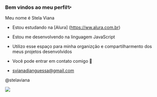 ### Bem vindos ao meu perfil✨

Meu nome é Stela Viana

- Estou estudando na [Alura] (https://ww.alura.com.br)
- Estou me desenvolvendo na linguagem JavaScript
- Utilizo esse espaço para minha organizção e compartilharmento dos meus projetos desenvolvidos

-   Você pode entrar em contato comigo 📧

-   svianadianguessa@gmail.com

@stelaviana

![](https://media.tenor.com/tn-YeVxqENYAAAAM/castlevania.gif)

